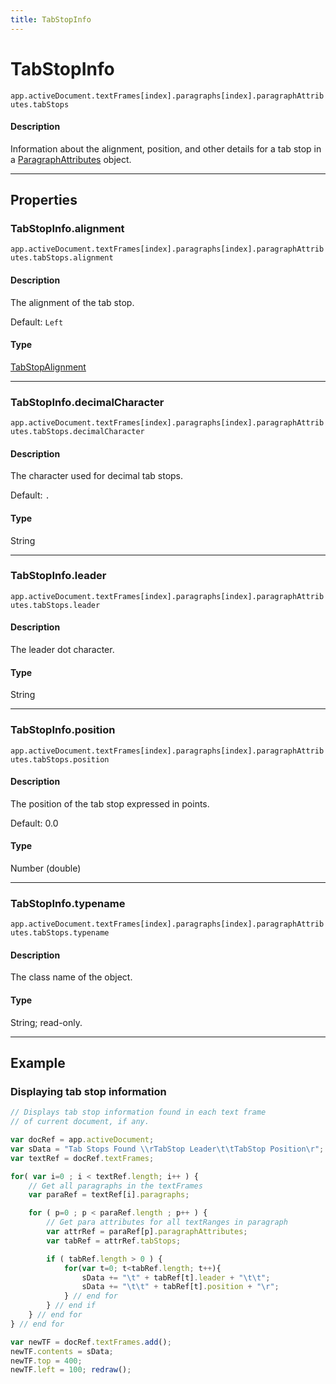 ```yaml
---
title: TabStopInfo
---
```

# TabStopInfo

`app.activeDocument.textFrames[index].paragraphs[index].paragraphAttributes.tabStops`

#### Description

Information about the alignment, position, and other details for a tab stop in a [ParagraphAttributes](.././ParagraphAttributes) object.

---

## Properties

### TabStopInfo.alignment

`app.activeDocument.textFrames[index].paragraphs[index].paragraphAttributes.tabStops.alignment`

#### Description

The alignment of the tab stop.

Default: `Left`

#### Type

[TabStopAlignment](../scripting-constants#tabstopalignment)

---

### TabStopInfo.decimalCharacter

`app.activeDocument.textFrames[index].paragraphs[index].paragraphAttributes.tabStops.decimalCharacter`

#### Description

The character used for decimal tab stops.

Default: `.`

#### Type

String

---

### TabStopInfo.leader

`app.activeDocument.textFrames[index].paragraphs[index].paragraphAttributes.tabStops.leader`

#### Description

The leader dot character.

#### Type

String

---

### TabStopInfo.position

`app.activeDocument.textFrames[index].paragraphs[index].paragraphAttributes.tabStops.position`

#### Description

The position of the tab stop expressed in points.

Default: 0.0

#### Type

Number (double)

---

### TabStopInfo.typename

`app.activeDocument.textFrames[index].paragraphs[index].paragraphAttributes.tabStops.typename`

#### Description

The class name of the object.

#### Type

String; read-only.

---

## Example

### Displaying tab stop information

```javascript
// Displays tab stop information found in each text frame
// of current document, if any.

var docRef = app.activeDocument;
var sData = "Tab Stops Found \\rTabStop Leader\t\tTabStop Position\r";
var textRef = docRef.textFrames;

for( var i=0 ; i < textRef.length; i++ ) {
    // Get all paragraphs in the textFrames
    var paraRef = textRef[i].paragraphs;

    for ( p=0 ; p < paraRef.length ; p++ ) {
        // Get para attributes for all textRanges in paragraph
        var attrRef = paraRef[p].paragraphAttributes;
        var tabRef = attrRef.tabStops;

        if ( tabRef.length > 0 ) {
            for(var t=0; t<tabRef.length; t++){
                sData += "\t" + tabRef[t].leader + "\t\t";
                sData += "\t\t" + tabRef[t].position + "\r";
            } // end for
        } // end if
    } // end for
} // end for

var newTF = docRef.textFrames.add();
newTF.contents = sData;
newTF.top = 400;
newTF.left = 100; redraw();
```
